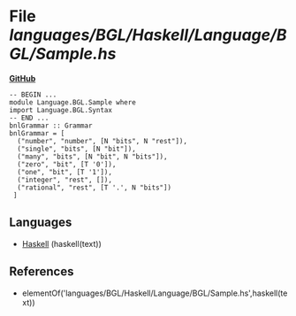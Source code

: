 # File _languages/BGL/Haskell/Language/BGL/Sample.hs_
**[GitHub](https://github.com/softlang/yas/blob/master/languages/BGL/Haskell/Language/BGL/Sample.hs)**
```
-- BEGIN ...
module Language.BGL.Sample where
import Language.BGL.Syntax
-- END ...
bnlGrammar :: Grammar
bnlGrammar = [
  ("number", "number", [N "bits", N "rest"]),
  ("single", "bits", [N "bit"]),
  ("many", "bits", [N "bit", N "bits"]),
  ("zero", "bit", [T '0']),
  ("one", "bit", [T '1']),
  ("integer", "rest", []),
  ("rational", "rest", [T '.', N "bits"])
 ]
```

## Languages
* [Haskell](../languages/Haskell.md) (haskell(text))

## References
* elementOf('languages/BGL/Haskell/Language/BGL/Sample.hs',haskell(text))
